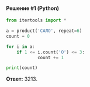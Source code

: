 #### Решение #1 (Python)
```python
from itertools import *

a = product('САЛО', repeat=6)
count = 0

for i in a:
	if 1 <= i.count('О') <= 3:
			count += 1

print(count)
```
**Ответ:** 3213.
